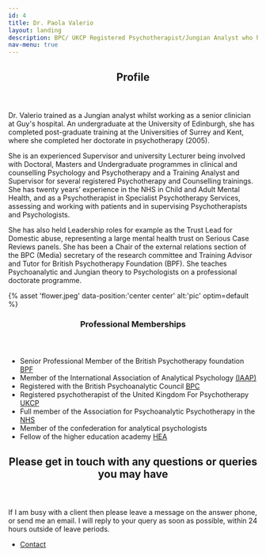 ```yaml
---
id: 4
title: Dr. Paola Valerio
layout: landing
description: BPC/ UKCP Registered Psychotherapist/Jungian Analyst who has over twenty years of experience working in the NHS and in Specialist Psychotherapy Services and Professional Training.
nav-menu: true
---
```


<!-- Main -->
<div id="main">

<!-- One -->
<section id="one">
	<div class="inner">
		<header class="major">
			<h2>Profile</h2>
		</header>
		<p>Dr. Valerio trained as a Jungian analyst whilst working as a senior clinician at Guy's hospital. An undergraduate at the University of Edinburgh, she has completed post-graduate training at the Universities of Surrey and Kent, where she completed her doctorate in psychotherapy (2005).</p>
		<p>She is an experienced Supervisor and university Lecturer being involved with Doctoral, Masters and Undergraduate programmes in clinical and counselling Psychology and Psychotherapy and a Training Analyst and Supervisor for several registered Psychotherapy and Counselling trainings. She has twenty years’ experience in the NHS in Child and Adult Mental Health, and as a Psychotherapist in Specialist Psychotherapy Services, assessing and working with patients and in supervising Psychotherapists and Psychologists.</p>
		<p>She has also held Leadership roles for example as the Trust Lead for Domestic abuse, representing a large mental health trust on Serious Case Reviews panels. She has been a Chair of the external relations section of the BPC (Media) secretary of the research committee and Training Advisor and Tutor for British Psychotherapy Foundation (BPF). She teaches  Psychoanalytic and Jungian theory to Psychologists on a  professional doctorate programme.</p>
  </div>
</section>

<!-- Two -->
<section id="two" class="spotlights">
	<section>
		<div class="image">
			{% asset 'flower.jpeg' data-position:'center center' alt:'pic' optim=default %}
		</div>
		<div class="content">
			<div class="inner">
				<header class="major">
					<h3>Professional Memberships</h3>
				</header>
				<ul class="alt">
					<li>Senior Professional Member of the British Psychotherapy foundation <a href="http://www.britishpsychotherapyfoundation.org.uk" target="_blank">BPF</a></li>
					<li>Member of the International Association of Analytical Psychology <a href="http://www.iaap.org" target="_blank">(IAAP)</a></li>
					<li>Registered with the British Psychoanalytic Council <a href="https://www.bpc.org.uk/" target="_blank">BPC</a></li>
					<li>Registered psychotherapist of the United Kingdom For Psychotherapy <a href="http://www.ukcp.org.uk" target="_blank">UKCP</a></li>
					<li>Full member of the Association for Psychoanalytic Psychotherapy in the <a href="http://www.nhs.uk" target="_blank">NHS</a></li>
					<li>Member of the confederation for analytical psychologists</li>
					<li>Fellow of the higher education academy <a href="https://heacademy.ac.uk/" target="_blank">HEA</a></li>
				</ul>
			</div>
		</div>
	</section>
</section>

<!-- Three -->
<section id="three">
	<div class="inner">
		<header class="major">
			<h2>Please get in touch with any questions or queries you may have</h2>
		</header>
		<p>If I am busy with a client then please leave a message on the answer phone, or send me an email. I will reply to your query as soon as possible, within 24 hours outside of leave periods.</p>
		<ul class="actions">
			<li><a href="{{ 'contact.html' | relative_url  }}" class="button next">Contact</a></li>
		</ul>
	</div>
</section>

</div>
